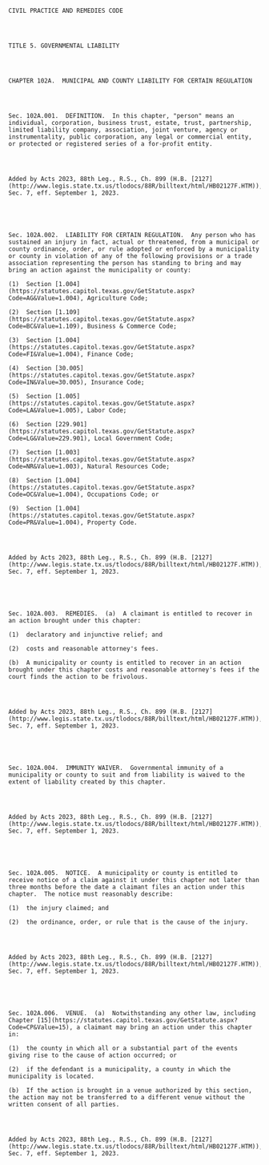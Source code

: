 ﻿
    
    
    	
    					
    
    
    CIVIL PRACTICE AND REMEDIES CODE
    
      
    
    
    TITLE 5. GOVERNMENTAL LIABILITY
    
      
    
    
    CHAPTER 102A.  MUNICIPAL AND COUNTY LIABILITY FOR CERTAIN REGULATION
    
      
    
    
    Sec. 102A.001.  DEFINITION.  In this chapter, "person" means an individual, corporation, business trust, estate, trust, partnership, limited liability company, association, joint venture, agency or instrumentality, public corporation, any legal or commercial entity, or protected or registered series of a for-profit entity.
    
    
    
    
    Added by Acts 2023, 88th Leg., R.S., Ch. 899 (H.B. [2127](http://www.legis.state.tx.us/tlodocs/88R/billtext/html/HB02127F.HTM)), Sec. 7, eff. September 1, 2023.
    
    
    
    
    
    Sec. 102A.002.  LIABILITY FOR CERTAIN REGULATION.  Any person who has sustained an injury in fact, actual or threatened, from a municipal or county ordinance, order, or rule adopted or enforced by a municipality or county in violation of any of the following provisions or a trade association representing the person has standing to bring and may bring an action against the municipality or county:
    
    (1)  Section [1.004](https://statutes.capitol.texas.gov/GetStatute.aspx?Code=AG&Value=1.004), Agriculture Code;
    
    (2)  Section [1.109](https://statutes.capitol.texas.gov/GetStatute.aspx?Code=BC&Value=1.109), Business & Commerce Code;
    
    (3)  Section [1.004](https://statutes.capitol.texas.gov/GetStatute.aspx?Code=FI&Value=1.004), Finance Code;
    
    (4)  Section [30.005](https://statutes.capitol.texas.gov/GetStatute.aspx?Code=IN&Value=30.005), Insurance Code;
    
    (5)  Section [1.005](https://statutes.capitol.texas.gov/GetStatute.aspx?Code=LA&Value=1.005), Labor Code;
    
    (6)  Section [229.901](https://statutes.capitol.texas.gov/GetStatute.aspx?Code=LG&Value=229.901), Local Government Code;
    
    (7)  Section [1.003](https://statutes.capitol.texas.gov/GetStatute.aspx?Code=NR&Value=1.003), Natural Resources Code;
    
    (8)  Section [1.004](https://statutes.capitol.texas.gov/GetStatute.aspx?Code=OC&Value=1.004), Occupations Code; or
    
    (9)  Section [1.004](https://statutes.capitol.texas.gov/GetStatute.aspx?Code=PR&Value=1.004), Property Code.
    
    
    
    
    Added by Acts 2023, 88th Leg., R.S., Ch. 899 (H.B. [2127](http://www.legis.state.tx.us/tlodocs/88R/billtext/html/HB02127F.HTM)), Sec. 7, eff. September 1, 2023.
    
    
    
    
    
    Sec. 102A.003.  REMEDIES.  (a)  A claimant is entitled to recover in an action brought under this chapter:
    
    (1)  declaratory and injunctive relief; and
    
    (2)  costs and reasonable attorney's fees.
    
    (b)  A municipality or county is entitled to recover in an action brought under this chapter costs and reasonable attorney's fees if the court finds the action to be frivolous.
    
    
    
    
    Added by Acts 2023, 88th Leg., R.S., Ch. 899 (H.B. [2127](http://www.legis.state.tx.us/tlodocs/88R/billtext/html/HB02127F.HTM)), Sec. 7, eff. September 1, 2023.
    
    
    
    
    
    Sec. 102A.004.  IMMUNITY WAIVER.  Governmental immunity of a municipality or county to suit and from liability is waived to the extent of liability created by this chapter.
    
    
    
    
    Added by Acts 2023, 88th Leg., R.S., Ch. 899 (H.B. [2127](http://www.legis.state.tx.us/tlodocs/88R/billtext/html/HB02127F.HTM)), Sec. 7, eff. September 1, 2023.
    
    
    
    
    
    Sec. 102A.005.  NOTICE.  A municipality or county is entitled to receive notice of a claim against it under this chapter not later than three months before the date a claimant files an action under this chapter.  The notice must reasonably describe:
    
    (1)  the injury claimed; and
    
    (2)  the ordinance, order, or rule that is the cause of the injury.
    
    
    
    
    Added by Acts 2023, 88th Leg., R.S., Ch. 899 (H.B. [2127](http://www.legis.state.tx.us/tlodocs/88R/billtext/html/HB02127F.HTM)), Sec. 7, eff. September 1, 2023.
    
    
    
    
    
    Sec. 102A.006.  VENUE.  (a)  Notwithstanding any other law, including Chapter [15](https://statutes.capitol.texas.gov/GetStatute.aspx?Code=CP&Value=15), a claimant may bring an action under this chapter in:
    
    (1)  the county in which all or a substantial part of the events giving rise to the cause of action occurred; or
    
    (2)  if the defendant is a municipality, a county in which the municipality is located.
    
    (b)  If the action is brought in a venue authorized by this section, the action may not be transferred to a different venue without the written consent of all parties.
    
    
    
    
    Added by Acts 2023, 88th Leg., R.S., Ch. 899 (H.B. [2127](http://www.legis.state.tx.us/tlodocs/88R/billtext/html/HB02127F.HTM)), Sec. 7, eff. September 1, 2023.
    
    
    
    
    				
